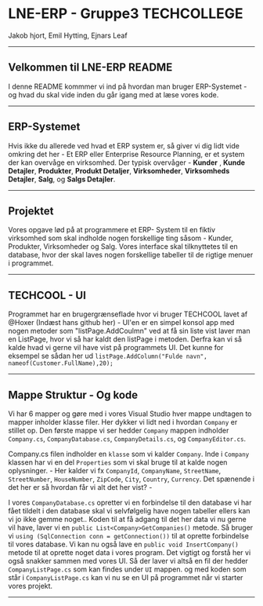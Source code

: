 # LNE-ERP - Gruppe3 TECHCOLLEGE 
Jakob hjort, Emil Hytting, Ejnars Leaf

-----------------------------------------------------------------------------

## Velkommen til LNE-ERP README 
I denne README kommmer vi ind på hvordan man bruger ERP-Systemet - 
og hvad du skal vide inden du går igang med at læse vores kode. 

-----------------------------------------------------------------------------

## ERP-Systemet
Hvis ikke du allerede ved hvad et ERP system er, så giver vi dig lidt vide omkring det her - 
Et ERP eller Enterprise Resource Planning, er et system der kan overvåge en virksomhed. Der typisk overvåger - 
**Kunder** , **Kunde Detajler**, **Produkter**, **Produkt Detaljer**, **Virksomheder**, **Virksomheds Detajler**, **Salg**, og **Salgs Detajler**. 

-----------------------------------------------------------------------------

## Projektet 
Vores opgave lød på at programmere et ERP- System til en fiktiv virksomhed som skal indholde nogen forskellige ting såsom - 
Kunder, Produkter, Virksomheder og Salg. Vores interface skal tilknyttetes til en database, hvor der skal laves nogen forskellige tabeller til de rigtige menuer i programmet. 

-----------------------------------------------------------------------------

## TECHCOOL - UI
Programmet har en brugergrænseflade hvor vi bruger TECHCOOL lavet af @Hoxer (Indæst hans github her) - 
UI'en er en simpel konsol app med nogen metoder som "listPage.AddCoulmn" ved at få sin liste vist laver man en ListPage, hvor vi så har kaldt den listPage i metoden. 
Derfra kan vi så kalde hvad vi gerne vil have vist på programmets UI. Det kunne for eksempel se sådan her ud `listPage.AddColumn("Fulde navn", nameof(Customer.FullName),20);`

-----------------------------------------------------------------------------
## Mappe Struktur - Og kode
Vi har 6 mapper og gøre med i vores Visual Studio hver mappe undtagen to mapper inholder klasse filer. Her dykker vi lidt ned i hvordan `Company` er stillet op. 
Den første mappe vi ser hedder `Company` mappen indholder `Company.cs`, `CompanyDatabase.cs`, `CompanyDetails.cs`, og `CompanyEditor.cs`.

Company.cs filen indholder en `klasse` som vi kalder `Company`. Inde i `Company` klassen har vi en del `Properties` som vi skal bruge til at kalde nogen oplysninger. -
Her kalder vi fx `CompanyId`, `CompanyName`, `StreetName`, `StreetNumber`, `HouseNumber`, `ZipCode`, `City`, `Country`, `Currency`. Det spænende i det her er så hvordan får vi alt det her vist? - 

I vores `CompanyDatabase.cs` opretter vi en forbindelse til den database vi har fået tildelt i den database skal vi selvfølgelig have nogen tabeller ellers kan vi jo ikke gemme noget..
Koden til at få adgang til det her data vi nu gerne vil have, laver vi en `public List<Company>GetCompanies()` metode. Så bruger vi `using (SqlConnection conn = getConnection())` til at oprette forbindelse til vores database. Vi kan nu også lave en `public void InsertCompany()` metode til at oprette noget data i vores program. Det vigtigt og forstå her vi også snakker sammen med vores UI. Så der laver vi altså en fil der hedder `CompanyListPage.cs` som kan findes under `UI` mappen. og med koden som står i `CompanyListPage.cs` kan vi nu se en UI på programmet når vi starter vores projekt.

-----------------------------------------------------------------------------







